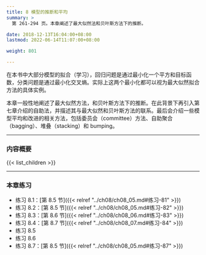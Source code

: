 ```yaml
---
title: 8 模型的推断和平均
summary: >
  第 261-294 页。本章阐述了最大似然法和贝叶斯方法下的推断。

date: 2018-12-13T16:04:00+08:00
lastmod: 2022-06-14T11:07:00+08:00

weight: 801

---
```


在本书中大部分模型的拟合（学习），回归问题是通过最小化一个平方和目标函数，分类问题是通过最小化交叉熵。实际上这两个最小化都可以视为最大似然拟合方法的具体实例。

本章一般性地阐述了最大似然方法，和贝叶斯方法下的推断。在此背景下再引入第七章介绍的自助法，并描述其与最大似然和贝叶斯方法的联系。最后会介绍一些模型平均和改进的相关方法，包括委员会（committee）方法、自助聚合（bagging）、堆叠（stacking）和 bumping。

----------

### 内容概要

{{< list_children >}}

----------

### 本章练习

- 练习 8.1：[第 8.5 节]({{< relref "../ch08/ch08_05.md#练习-81" >}})
- 练习 8.2：[第 8.5 节]({{< relref "../ch08/ch08_05.md#练习-82" >}})
- 练习 8.3：[第 8.6 节]({{< relref "../ch08/ch08_06.md#练习-83" >}})
- 练习 8.4：[第 8.7 节]({{< relref "../ch08/ch08_07.md#练习-84" >}})
- 练习 8.5
- 练习 8.6
- 练习 8.7：[第 8.5 节]({{< relref "../ch08/ch08_05.md#练习-87" >}})